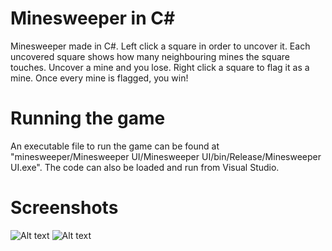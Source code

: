 # Minesweeper in C#
Minesweeper made in C#.  Left click a square in order to uncover it.  Each uncovered square shows how many neighbouring mines the square touches.  Uncover a mine and you lose.  Right click a square to flag it as a mine.  Once every mine is flagged, you win!

# Running the game
An executable file to run the game can be found at "minesweeper/Minesweeper UI/Minesweeper UI/bin/Release/Minesweeper UI.exe".  The code can also be loaded and run from Visual Studio.

# Screenshots

![Alt text](minesweeper/Images/minesweeper1.PNG?raw=true "Playing the game")
![Alt text](minesweeper/Images/minesweeper1.PNG?raw=true "Game over!")
